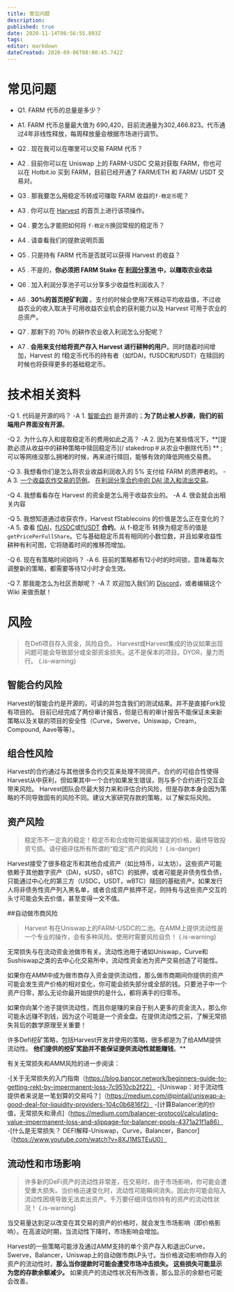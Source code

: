 ```yaml
---
title: 常见问题
description: 
published: true
date: 2020-11-14T06:56:55.893Z
tags: 
editor: markdown
dateCreated: 2020-09-06T08:00:45.742Z
---
```


# 常见问题

- Q1. FARM 代币的总量是多少？
- A1. FARM 代币总量最大值为 690,420，目前流通量为302,466.823。代币通过4年非线性释放，每周释放量会根据市场进行调节。

- Q2 . 现在我可以在哪里可以交易 FARM 代币？
- A2 . 目前你可以在 Uniswap 上的 FARM-USDC 交易对获取 FARM，你也可以在 Hotbit.io 买到 FARM，目前已经开通了 FARM/ETH 和 FARM/ USDT 交易对。

- Q3 . 那我要怎么用稳定币转成可赚取 FARM 收益的`f-稳定币`呢？
- A3 . 你可以在 [Harvest](https://harvest.finance/) 的首页上进行该项操作。

- Q4 . 要怎么才能把如何将 `f-稳定币`换回常规的稳定币？
- A4 . 请查看我们的提款说明页面

- Q5 . 只是持有 FARM 代币是否就可以获得 Harvest 的收益？
- A5 . 不是的，**你必须把 FARM Stake 在 [利润分享池](https://harvest.finance/earn) 中，以赚取农业收益**

- Q6 . 加入利润分享池子可以分享多少收益性利润收入？
- A6 . **30%的首页挖矿利润** 。支付的时候会使用7天移动平均收益值，不过收益农业的收入取决于可用收益农业机会的获利能力以及 Harvest 可用于农业的总资产。

- Q7 . 那剩下的 70％ 的耕作农业收入利润怎么分配呢？
- A7 . **会用来支付给将资产存入 Harvest 进行耕种的用户**。同时随着时间增加，Harvest 的 f稳定币代币的持有者（如fDAI，fUSDC和fUSDT）在赎回的时候也将获得更多的基础稳定币。


# 技术相关资料

-Q 1. 代码是开源的吗？
-A 1. [智能合约](https://github.com/harvest-finance/harvest) 是开源的；**为了防止被人抄袭，我们的前端用户界面没有开源**。

-Q 2. 为什么存入和提取稳定币的费用如此之高？
-A 2. 因为在某些情况下，**[提款必须从收益中的耕种策略中赎回稳定币](/ stakedrop＃从农业中删除代币) ** ;可以等网络没那么拥堵的时候，再来进行赎回，能够有效的降低网络交易费。

-Q 3. 我想看你们是怎么将农业收益利润收入的 5% 支付给 FARM 的质押者的。
-A 3. [一个收益农作交易的范例](https://etherscan.io/tx/0xabd90485e1c558a25b1f8a7f04f338bc5d32151aaa72a2468b739dcf5442d07e)。 [在利润分享合约中的 DAI 流入和流出交易](https://etherscan.io/token/0x6b175474e89094c44da98b954eedeac495271d0f?a=0xae024f29c26d6f71ec71658b1980189956b0546d)。

-Q 4. 我想看看存在 Harvest 的资金是怎么用于收益农业的。
-A 4. 很会就会出相关内容

-Q 5. 我想知道通过收获农作，Harvest fStablecoins 的价值是怎么正在变化的？
-A 5. 查看 [fDAI](https://etherscan.io/address/0xe85c8581e60d7cd32bbfd86303d2a4fa6a951dac#readContract)，[fUSDC](https://etherscan.io/address/0xc3f7ffb5d5869b3ade9448d094d81b0521e8326f#readContract)或[fUSDT](https://etherscan.io/address/0xc7ee21406bb581e741fbb8b21f213188433d9f2f#readContract) **合约**。从 f-稳定币 转换为稳定币的值是`getPricePerFullShare`。它与基础稳定币具有相同的小数位数，并且如果收益性耕种有利可图，它将随着时间的推移而增加。

-Q 6. 现在有策略时间锁吗？
-A 6. 目前的策略都有12小时的时间锁，意味着每次调整新的策略，都需要等待12小时才会生效。

-Q 7. 那我能怎么为社区贡献呢？
-A 7. 欢迎加入我们的 [Discord](https://discord.gg/R5SeTVR)，或者编辑这个 Wiki 来做贡献！

# 风险

>在Defi项目存入资金，风险自负。 Harvest或Harvest集成的协议如果出现问题可能会导致部分或全部资金损失。这不是保本的项目。DYOR，量力而行。
{.is-warning}

## 智能合约风险
Harvest的智能合约是开源的，可读的并包含我们的测试结果。并不是直接Fork现有项目的。 目前已经完成了两份审计报告，但是已有的审计报告不能保证未来新策略以及关联的项目的安全性（Curve，Swerve，Uniswap，Cream，Compound, Aave等等）。

## 组合性风险
Harvest的合约通过与其他很多合约交互来处理不同资产。合约的可组合性使得Harvest从中获利，但如果其中一个合约如果发生错误，则与多个合约进行交互会带来风险。 Harvest团队会尽最大努力来和评估合约风险，但是存款本身会因为策略的不同导致固有的风险不同。建议大家研究存款的策略，以了解实际风险。

## 资产风险

>稳定币不一定真的稳定！稳定币和合成物可能偏离锚定的价格，最终导致投资亏损。请仔细评估所有所谓的“稳定”资产的风险！
{.is-danger}

Harvest接受了很多稳定币和其他合成资产（如比特币，以太坊）。这些资产可能依赖于其他数字资产（DAI，sUSD，sBTC）的抵押，或者可能是非债务性负债，只能通过中心化的第三方（USDC，USDT，wBTC）赎回的基础资产。如果发行人将非债务性资产列入黑名单，或者合成资产抵押不足，则持有与这些资产交互的头寸可能会失去价值，甚至变得一文不值。

##自动做市商风险

>Harvest 有在Uniswap上的FARM-USDC的二池。在AMM上提供流动性是一个专业的操作，会有多种风险。使用时需要风险自负！
{.is-warning}

无常损失与在流动资金池做市有关。流动性池用于诸如Uniswap，Curve和Sushiswap之类的去中心化交易所中，流动性资金池为资产交易创造了可能性。

如果你在AMM中成为做市商存入资金提供流动性，那么做市商期间你提供的资产可能会发生资产价格的相对变化，你可能会损失部分或全部的钱。只要池子中一个资产归零，那么无论你最开始提供的是什么，都将满手的归零币。

如果你向某个池子提供流动性，而且你是赚的来自于别人更多的资金流入，那么你可能永远赚不到钱，因为这个可能是一个资金盘。在提供流动性之前，了解无常损失背后的数学原理至关重要！

许多Defi挖矿策略，包括Harvest开发并使用的策略，很多都是为了给AMM提供流动性。 **他们提供的挖矿奖励并不能保证提供流动性就能赚钱**。**

有关无常损失和AMM风险的进一步阅读：

-[关于无常损失的入门指南（https://blog.bancor.network/beginners-guide-to-getting-rekt-by-impermanent-loss-7c9510cb2f22）
-[Uniswap：对于流动性提供者来说是一笔划算的交易吗？]（https://medium.com/@pintail/uniswap-a-good-deal-for-liquidity-providers-104c0b6816f2）
-[计算Balancer池的价值，无常损失和滑点]（https://medium.com/balancer-protocol/calculating-value-impermanent-loss-and-slippage-for-balancer-pools-4371a21f1a86）
-[什么是无常损失？ DEFI解释-Uniswap，Curve，Balancer，Bancor]（https://www.youtube.com/watch?v=8XJ1MSTEuU0）

## 流动性和市场影响

>许多新的DeFi资产的流动性非常差，在交易时，由于市场影响，你可能会遭受重大损失。当价格迅速变化时，流动性可能瞬间消失。因此你可能会陷入流动性困境导致无法卖出资产。千万要仔细评估你持有的资产的流动性状况！
{.is-warning}

当交易量达到足以改变在其交易的资产的价格时，就会发生市场影响（即价格影响）。在高波动时期，当流动性下降时，市场影响会增加。

Harvest的一些策略可能涉及通过AMM支持的单个资产存入和退出Curve，Swerve，Balancer，Uniswap上的自动做市商LP头寸。当价格波动影响你存入的资产的流动性时，**那么当你提款时可能会遭受市场冲击损失。 这些损失可能显示为您的存款余额减少。** 如果资产的流动性状况有所改善，那么显示的余额也可能会改善。

